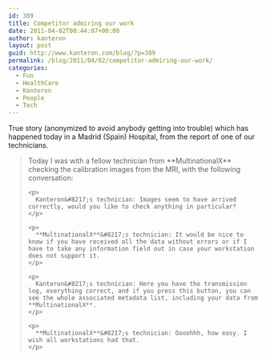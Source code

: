 ```yaml
---
id: 389
title: Competitor admiring our work
date: 2011-04-02T00:44:07+00:00
author: kanteron
layout: post
guid: http://www.kanteron.com/blog/?p=389
permalink: /blog/2011/04/02/competitor-admiring-our-work/
categories:
  - Fun
  - HealthCare
  - Kanteron
  - People
  - Tech
---
```

<div>
  <p>
    True story (anonymized to avoid anybody getting into trouble) which has happened today in a Madrid (Spain) Hospital, from the report of one of our technicians.
  </p>
  
  <blockquote>
    <p>
      Today I was with a fellow technician from **MultinationalX** checking the calibration images from the MRI, with the following conversation:
    </p>
    
    <p>
      Kanteron&#8217;s technician: Images seem to have arrived correctly, would you like to check anything in particular?
    </p>
    
    <p>
      **MultinationalX**&#8217;s technician: It would be nice to know if you have received all the data without errors or if I have to take any information field out in case your workstation does not support it.
    </p>
    
    <p>
      Kanteron&#8217;s technician: Here you have the transmission log, everything correct, and if you press this button, you can see the whole associated metadata list, including your data from **MultinationalX**.
    </p>
    
    <p>
      **MultinationalX**&#8217;s technician: Oooohhh, how easy. I wish all workstations had that.
    </p>
  </blockquote>
</div>